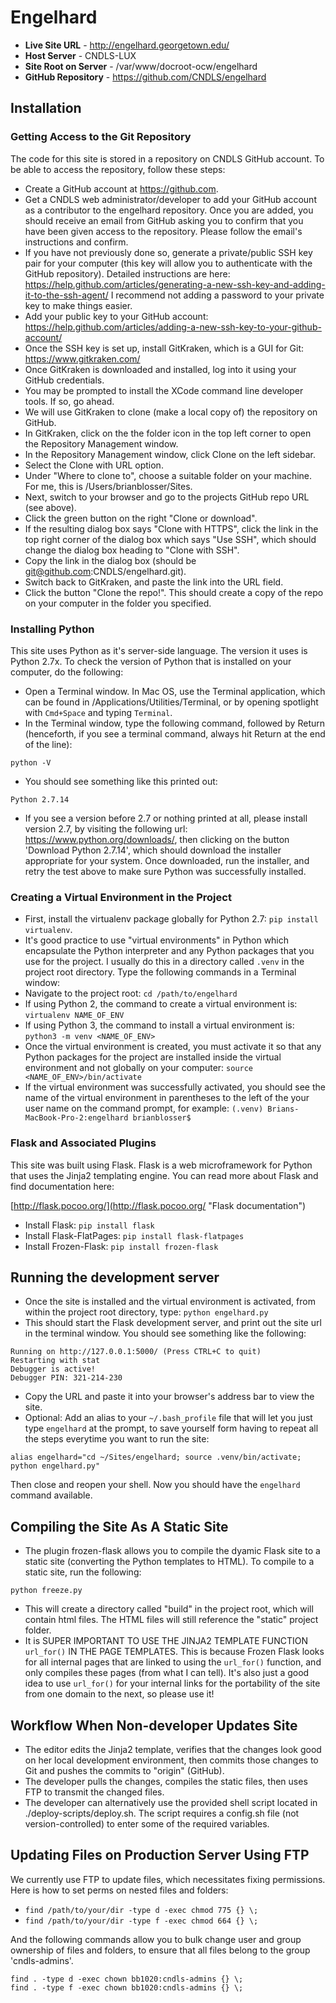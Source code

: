 # Engelhard

* **Live Site URL** - http://engelhard.georgetown.edu/
* **Host Server** - CNDLS-LUX
* **Site Root on Server** - /var/www/docroot-ocw/engelhard
* **GitHub Repository** - https://github.com/CNDLS/engelhard


## Installation

### Getting Access to the Git Repository
The code for this site is stored in a repository on CNDLS GitHub account. To be able to access the repository, follow these steps:
* Create a GitHub account at https://github.com.
* Get a CNDLS web administrator/developer to add your GitHub account as a contributor to the engelhard repository. Once you are added, you should receive an email from GitHub asking you to confirm that you have been given access to the repository. Please follow the email's instructions and confirm.
* If you have not previously done so, generate a private/public SSH key pair for your computer (this key will allow you to authenticate with the GitHub repository). Detailed instructions are here: https://help.github.com/articles/generating-a-new-ssh-key-and-adding-it-to-the-ssh-agent/
I recommend not adding a password to your private key to make things easier.
* Add your public key to your GitHub account: https://help.github.com/articles/adding-a-new-ssh-key-to-your-github-account/
* Once the SSH key is set up, install GitKraken, which is a GUI for Git: https://www.gitkraken.com/
* Once GitKraken is downloaded and installed, log into it using your GitHub credentials.
* You may be prompted to install the XCode command line developer tools. If so, go ahead.
* We will use GitKraken to clone (make a local copy of) the repository on GitHub.
* In GitKraken, click on the the folder icon in the top left corner to open the Repository Management window.
* In the Repository Management window, click Clone on the left sidebar.
* Select the Clone with URL option.
* Under "Where to clone to", choose a suitable folder on your machine. For me, this is /Users/brianblosser/Sites.
* Next, switch to your browser and go to the projects GitHub repo URL (see above).
* Click the green button on the right "Clone or download".
* If the resulting dialog box says "Clone with HTTPS", click the link in the top right corner of the dialog box which says "Use SSH", which should change the dialog box heading to "Clone with SSH".
* Copy the link in the dialog box (should be git@github.com:CNDLS/engelhard.git).
* Switch back to GitKraken, and paste the link into the URL field.
* Click the button "Clone the repo!". This should create a copy of the repo on your computer in the folder you specified.

### Installing Python
This site uses Python as it's server-side language. The version it uses is Python 2.7x.
To check the version of Python that is installed on your computer, do the following:
* Open a Terminal window. In Mac OS, use the Terminal application, which can be found in /Applications/Utilities/Terminal, or by opening spotlight with `Cmd+Space` and typing `Terminal`.
* In the Terminal window, type the following command, followed by Return (henceforth, if you see a terminal command, always hit Return at the end of the line):
```
python -V
```
* You should see something like this printed out:
```
Python 2.7.14
```
* If you see a version before 2.7 or nothing printed at all, please install version 2.7, by visiting the following url: https://www.python.org/downloads/, then clicking on the button 'Download Python 2.7.14', which should download the installer appropriate for your system. Once downloaded, run the installer, and retry the test above to make sure Python was successfully installed.

### Creating a Virtual Environment in the Project
* First, install the virtualenv package globally for Python 2.7: `pip install virtualenv`.
* It's good practice to use "virtual environments" in Python which encapsulate the Python interpreter and any Python packages that you use for the project. I usually do this in a directory called `.venv` in the project root directory. Type the following commands in a Terminal window:
* Navigate to the project root: `cd /path/to/engelhard`
* If using Python 2, the command to create a virtual environment is: `virtualenv NAME_OF_ENV`
* If using Python 3, the command to install a virtual environment is: `python3 -m venv <NAME_OF_ENV>`
* Once the virtual environment is created, you must activate it so that any Python packages for the project are installed inside the virtual environment and not globally on your computer: `source <NAME_OF_ENV>/bin/activate`
* If the virtual environment was successfully activated, you should see the name of the virtual environment in parentheses to the left of the your user name on the command prompt, for example: `(.venv) Brians-MacBook-Pro-2:engelhard brianblosser$`


### Flask and Associated Plugins

This site was built using Flask. Flask is a web microframework for Python that uses the Jinja2 templating engine. You can read more about Flask and find documentation here:

[http://flask.pocoo.org/](http://flask.pocoo.org/ "Flask documentation")

* Install Flask: ``pip install flask``
* Install Flask-FlatPages: ``pip install flask-flatpages``
* Install Frozen-Flask: ``pip install frozen-flask``


## Running the development server
* Once the site is installed and the virtual environment is activated, from within the project root directory, type: `python engelhard.py`
* This should start the Flask development server, and print out the site url in the terminal window. You should see something like the following:
```
Running on http://127.0.0.1:5000/ (Press CTRL+C to quit)
Restarting with stat
Debugger is active!
Debugger PIN: 321-214-230
```
* Copy the URL and paste it into your browser's address bar to view the site.
* Optional: Add an alias to your `~/.bash_profile` file that will let you just type `engelhard` at the prompt, to save yourself form having to repeat all the steps everytime you want to run the site:
```
alias engelhard="cd ~/Sites/engelhard; source .venv/bin/activate; python engelhard.py"
```
Then close and reopen your shell. Now you should have the `engelhard` command available.


## Compiling the Site As A Static Site
* The plugin frozen-flask allows you to compile the dyamic Flask site to a static site (converting the Python templates to HTML). To compile to a static site, run the following:
```
python freeze.py
```
* This will create a directory called "build" in the project root, which will contain html files. The HTML files will still reference the "static" project folder.
* It is SUPER IMPORTANT TO USE THE JINJA2 TEMPLATE FUNCTION `url_for()` IN THE PAGE TEMPLATES. This is because Frozen Flask looks for all internal pages that are linked to using the `url_for()` function, and only compiles these pages (from what I can tell). It's also just a good idea to use `url_for()` for your internal links for the portability of the site from one domain to the next, so please use it!

## Workflow When Non-developer Updates Site
* The editor edits the Jinja2 template, verifies that the changes look good on her local development environment, then commits those changes to Git and pushes the commits to "origin" (GitHub).
* The developer pulls the changes, compiles the static files, then uses FTP to transmit the changed files.
* The developer can alternatively use the provided shell script located in ./deploy-scripts/deploy.sh. The script requires a config.sh file (not version-controlled) to enter some of the required variables.

## Updating Files on Production Server Using FTP
We currently use FTP to update files, which necessitates fixing permissions. Here is how to set perms on nested files and folders:
* `find /path/to/your/dir -type d -exec chmod 775 {} \;`
* `find /path/to/your/dir -type f -exec chmod 664 {} \;`

And the following commands allow you to bulk change user and group ownership of files and folders, to ensure that all files belong to the group 'cndls-admins'.
```
find . -type d -exec chown bb1020:cndls-admins {} \;
find . -type f -exec chown bb1020:cndls-admins {} \;
```
